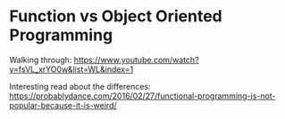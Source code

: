 # Function vs Object Oriented Programming

Walking through:
https://www.youtube.com/watch?v=fsVL_xrYO0w&list=WL&index=1

Interesting read about the differences:
https://probablydance.com/2016/02/27/functional-programming-is-not-popular-because-it-is-weird/
